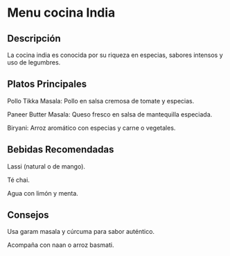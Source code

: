 # Menu cocina India

## Descripción
La cocina india es conocida por su riqueza en especias, sabores intensos y uso de legumbres.

## Platos Principales
Pollo Tikka Masala: Pollo en salsa cremosa de tomate y especias.

Paneer Butter Masala: Queso fresco en salsa de mantequilla especiada.

Biryani: Arroz aromático con especias y carne o vegetales.

## Bebidas Recomendadas
Lassi (natural o de mango).

Té chai.

Agua con limón y menta.

## Consejos
Usa garam masala y cúrcuma para sabor auténtico.

Acompaña con naan o arroz basmati.

